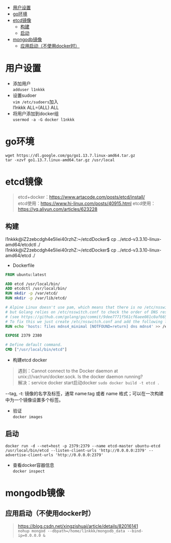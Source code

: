 - [用户设置](#%E7%94%A8%E6%88%B7%E8%AE%BE%E7%BD%AE)
- [go环境](#go%E7%8E%AF%E5%A2%83)
- [etcd镜像](#etcd%E9%95%9C%E5%83%8F)
  - [构建](#%E6%9E%84%E5%BB%BA)
  - [启动](#%E5%90%AF%E5%8A%A8)
- [mongodb镜像](#mongodb%E9%95%9C%E5%83%8F)
  - [应用启动（不使用docker时）](#%E5%BA%94%E7%94%A8%E5%90%AF%E5%8A%A8%E4%B8%8D%E4%BD%BF%E7%94%A8docker%E6%97%B6)
# 用户设置
- 添加用户  
`adduser l1nkkk`
- 设置sudoer  
`vim /etc/sudoers`加入  
l1nkkk  ALL=(ALL)       ALL
- 将用户添加到docker组  
`usermod -a -G docker l1nkkk`
# go环境
`wget https://dl.google.com/go/go1.13.7.linux-amd64.tar.gz`  
`tar -xzvf go1.13.7.linux-amd64.tar.gz /usr/local`  

# etcd镜像
> etcd+docker：https://www.artacode.com/posts/etcd/install/  
> etcd使用：https://www.hi-linux.com/posts/40915.html
> etcd使用：https://yq.aliyun.com/articles/623228

## 构建
l1nkkk@iZ2zebcdgh4e5liei40rzhZ:~/etcdDocker$ cp ../etcd-v3.3.10-linux-amd64/etcdctl  ./  
l1nkkk@iZ2zebcdgh4e5liei40rzhZ:~/etcdDocker$ cp ../etcd-v3.3.10-linux-amd64/etcd  ./

- Dockerfile
```Dockerfile
FROM ubuntu:latest

ADD etcd /usr/local/bin/
ADD etcdctl /usr/local/bin/
RUN mkdir -p /var/etcd/
RUN mkdir -p /var/lib/etcd/

# Alpine Linux doesn't use pam, which means that there is no /etc/nsswitch.conf,
# but Golang relies on /etc/nsswitch.conf to check the order of DNS resolving
# (see https://github.com/golang/go/commit/9dee7771f561cf6aee081c0af6658cc81fac3918)
# To fix this we just create /etc/nsswitch.conf and add the following line:
RUN echo 'hosts: files mdns4_minimal [NOTFOUND=return] dns mdns4' >> /etc/nsswitch.conf

EXPOSE 2379 2380

# Define default command.
CMD ["/usr/local/bin/etcd"]
```

- 构建etcd docker  
> 遇到：Cannot connect to the Docker daemon at unix:///var/run/docker.sock. Is the docker daemon running?  
> 解决：service docker start启动docker
`sudo docker build -t etcd .`  


--tag, -t: 镜像的名字及标签，通常 name:tag 或者 name 格式；可以在一次构建中为一个镜像设置多个标签。
- 验证  
`docker images`

## 启动
`docker run -d --net=host -p 2379:2379 --name etcd-master ubuntu-etcd   /usr/local/bin/etcd --listen-client-urls 'http://0.0.0.0:2379' --advertise-client-urls 'http://0.0.0.0:2379'`


- 查看docker容器信息  
  `docker inspect `

# mongodb镜像
## 应用启动（不使用docker时）
> https://blog.csdn.net/xingzishuai/article/details/82016141  
`nohup mongod --dbpath=/home/l1nkkk/mongodb_data --bind-ip=0.0.0.0 &`
